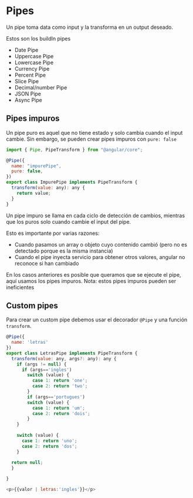 # Pipes

Un pipe toma data como input y la transforma en un output deseado.

Estos son los buildIn pipes

- Date Pipe
- Uppercase Pipe
- Lowercase Pipe
- Currency Pipe
- Percent Pipe
- Slice Pipe
- Decimal/number Pipe
- JSON Pipe
- Async Pipe

## Pipes impuros

Un pipe puro es aquel que no tiene estado y solo cambia cuando el input cambie. Sin embargo, se pueden crear pipes impuros con `pure: false`

```js
import { Pipe, PipeTransform } from "@angular/core";

@Pipe({
  name: "impurePipe",
  pure: false,
})
export class ImpurePipe implements PipeTransform {
  transform(value: any): any {
    return value;
  }
}
```

Un pipe impuro se llama en cada ciclo de detección de cambios, mientras que los puros solo cuando cambie el input del pipe.

Esto es importante por varias razones:

- Cuando pasamos un array o objeto cuyo contenido cambió (pero no es detectado porque es la misma instancia)
- Cuando el pipe inyecta servicio para obtener otros valores, angular no reconoce si han cambiado

En los casos anteriores es posible que queramos que se ejecute el pipe, aquí usamos los pipes impuros.
Nota: estos pipes impuros pueden ser ineficientes

## Custom pipes

Para crear un custom pipe debemos usar el decorador `@Pipe` y una función `transform`.

```js
@Pipe({
  name: 'letras'
})
export class LetrasPipe implements PipeTransform {
  transform(value: any, args?: any): any {
    if (args != null) {
      if (args=='ingles')
        switch (value) {
          case 1: return 'one';
          case 2: return 'two';
        }
        if (args=='portugues')
        switch (value) {
          case 1: return 'um';
          case 2: return 'dois';
        }
    }
  
    switch (value) {
      case 1: return 'uno';
      case 2: return 'dos';
    }
  
  return null;
  }

}

<p>{{valor | letras:'ingles'}}</p>
```
